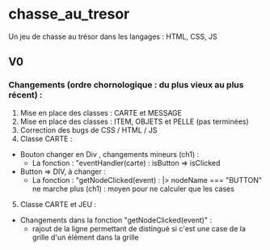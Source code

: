 # chasse_au_tresor
Un jeu de chasse au trésor dans les langages : HTML, CSS, JS

## V0
### Changements (ordre chornologique : du plus vieux au plus récent) :
1. Mise en place des classes : CARTE et MESSAGE
2. Mise en place des classes : ITEM, OBJETS et PELLE (pas terminées)
3. Correction des bugs de CSS / HTML / JS
4. Classe CARTE :
- Bouton changer en Div , changements mineurs (ch1) :
    * La fonction : "eventHandler(carte) : isButton => isClicked
- Button => DIV, à changer :
    * La fonction : "getNodeClicked(event) :
        |> nodeName === "BUTTON" ne marche plus (ch1) : moyen pour ne calculer que les cases
5. Classe CARTE et JEU : 
- Changements dans la fonction "getNodeClicked(event)" :
    * rajout de la ligne permettant de distingué si c'est une case de la grille d'un élément dans la grille  
